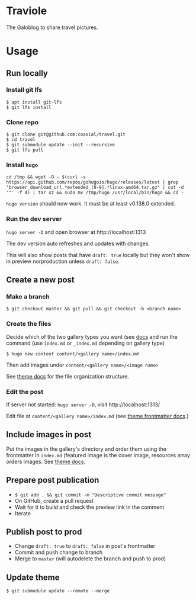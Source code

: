 # Traviole

The Galoblog to share travel pictures.

# Usage

## Run locally

### Install git lfs

```
$ apt install git-lfs
$ git lfs install
```

### Clone repo

```
$ git clone git@github.com:coaxial/travel.git
$ cd travel
$ git submodule update --init --recursive
$ git lfs pull
```

### Install `hugo`

```
cd /tmp && wget -O - $(curl -s https://api.github.com/repos/gohugoio/hugo/releases/latest | grep "browser_download_url.*extended_[0-9].*linux-amd64.tar.gz" | cut -d '"' -f 4) | tar xz && sudo mv /tmp/hugo /usr/local/bin/hugo && cd -

```
`hugo version` should now work. It must be at least v0.138.0
extended.

### Run the dev server

`hugo server -D` and open browser at http://localhost:1313

The dev version auto refreshes and updates with changes.

This will also show posts that have `draft: true` locally but they
won't show in preview norproduction unless `draft: false`.

## Create a new post

### Make a branch

`$ git checkout master && git pull && git checkout -b <branch
name>`

### Create the files

Decide which of the two gallery types you want (see [docs](https://github.com/nicokaiser/hugo-theme-gallery?tab=readme-ov-file#usage) and run the command (use `index.md` or `_index.md` depending on gallery type)

`$ hugo new content content/<gallery name>/index.md`

Then add images under `content/<gallery name>/<image name>`

See [theme docs](https://github.com/nicokaiser/hugo-theme-gallery?tab=readme-ov-file#usage) for the file organization structure.

### Edit the post

If server not started: `hugo server -D`, visit
http://localhost:1313/

Edit file at `content/<gallery name>/index.md` (see [theme frontmatter docs](https://github.com/nicokaiser/hugo-theme-gallery?tab=readme-ov-file#front-matter).)

## Include images in post

Put the images in the gallery's directory and order them using the frontmatter in `index.md` (featured image is the cover image, resources array orders images. See [theme docs](https://github.com/nicokaiser/hugo-theme-gallery?tab=readme-ov-file#usage).

## Prepare post publication

- `$ git add . && git commit -m "Descriptive commit message"`
- On GitHub, create a pull request
- Wait for it to build and check the preview link in the comment
- Iterate

## Publish post to prod
- Change `draft: true` to `draft: false` in post's frontmatter
- Commit and push change to branch
- Merge to `master` (will autodelete the branch and push to prod)

## Update theme

`$ git submodule update --remote --merge`
